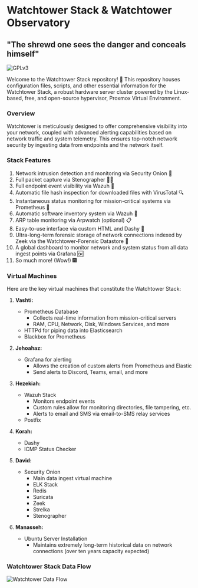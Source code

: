 # Watchtower Stack & Watchtower Observatory
## "The shrewd one sees the danger and conceals himself"
![GPLv3](https://www.gnu.org/graphics/gplv3-with-text-136x68.png)

Welcome to the Watchtower Stack repository! 🚀 This repository houses configuration files, scripts, and other essential information for the Watchtower Stack, a robust hardware server cluster powered by the Linux-based, free, and open-source hypervisor, Proxmox Virtual Environment.

### Overview

Watchtower is meticulously designed to offer comprehensive visibility into your network, coupled with advanced alerting capabilities based on network traffic and system telemetry. This ensures top-notch network security by ingesting data from endpoints and the network itself.

### Stack Features

1. Network intrusion detection and monitoring via Security Onion 👀
2. Full packet capture via Stenographer ✍🏻
3. Full endpoint event visibility via Wazuh 🎫
4. Automatic file hash inspection for downloaded files with VirusTotal 🔍
5. Instantaneous status monitoring for mission-critical systems via Prometheus 💓
6. Automatic software inventory system via Wazuh 📒
7. ARP table monitoring via Arpwatch (optional) 📋
8. Easy-to-use interface via custom HTML and Dashy 🧠
9. Ultra-long-term forensic storage of network connections indexed by Zeek via the Watchtower-Forensic Datastore 💾
10. A global dashboard to monitor network and system status from all data ingest points via Grafana 🆗
11. So much more! (Wow!) 🎆

### Virtual Machines

Here are the key virtual machines that constitute the Watchtower Stack:

1. **Vashti:**
   - Prometheus Database
      - Collects real-time information from mission-critical servers
      - RAM, CPU, Network, Disk, Windows Services, and more
   - HTTPd for piping data into Elasticsearch
   - Blackbox for Prometheus

2. **Jehoahaz:**
   - Grafana for alerting
      - Allows the creation of custom alerts from Prometheus and Elastic
      - Send alerts to Discord, Teams, email, and more

3. **Hezekiah:**
   - Wazuh Stack
        - Monitors endpoint events
        - Custom rules allow for monitoring directories, file tampering, etc.
        - Alerts to email and SMS via email-to-SMS relay services
   - Postfix

4. **Korah:**
   - Dashy
   - ICMP Status Checker

5. **David:**
   - Security Onion
     - Main data ingest virtual machine
     - ELK Stack
     - Redis
     - Suricata
     - Zeek
     - Strelka
     - Stenographer

6. **Manasseh:**
   - Ubuntu Server Installation
     - Maintains extremely long-term historical data on network connections (over ten years capacity expected)

### Watchtower Stack Data Flow

![Watchtower Data Flow](https://i.imgur.com/3dDJ9Of.jpg)


